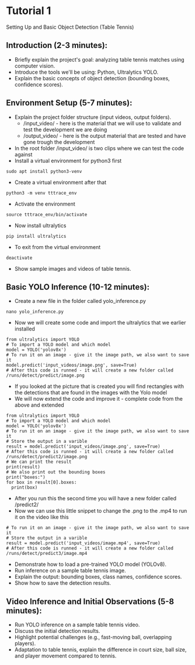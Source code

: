 # Tutorial 1
Setting Up and Basic Object Detection (Table Tennis)

## Introduction (2-3 minutes):
- Briefly explain the project's goal: analyzing table tennis matches using computer vision.
- Introduce the tools we'll be using: Python, Ultralytics YOLO.
- Explain the basic concepts of object detection (bounding boxes, confidence scores).
## Environment Setup (5-7 minutes):
- Explain the project folder structure (input videos, output folders).
  - /input_video/ - here is the material that we will use to validate and test the development we are doing
  - /output_video/ - here is the output material that are tested and have gone trough the development
- In the root folder /input_video/ is two clips where we can test the code against
- Install a virtual environment for python3 first 
```
sudo apt install python3-venv
```
- Create a virtual environment after that
```
python3 -m venv tttrace_env
```
- Activate the environment
```
source tttrace_env/bin/activate
```
- Now install ultralytics
```
pip install ultralytics
```
- To exit from the virtual environment
```
deactivate
```
- Show sample images and videos of table tennis.
## Basic YOLO Inference (10-12 minutes):
- Create a new file in the folder called yolo_inference.py
```
nano yolo_inference.py
```
- Now we will create some code and import the ultralytics that we earlier installed
```
from ultralytics import YOLO
# To import a YOLO model and which model
model = YOLO('yolov8x')
# To run it on an image - give it the image path, we also want to save it
model.predict('input_videos/image.png', save=True)
# After this code is runned - it will create a new folder called /runs/detect/predict/image.png
```
- If you looked at the picture that is created you will find rectangles with the detections that are found in the images with the Yolo model
- We will now extend the code and improve it - complete code from the above and extended
```
from ultralytics import YOLO
# To import a YOLO model and which model
model = YOLO('yolov8x')
# To run it on an image - give it the image path, we also want to save it
# Store the output in a varible 
result = model.predict('input_videos/image.png', save=True)
# After this code is runned - it will create a new folder called /runs/detect/predict2/image.png
# We can print the result
print(result)
# We also print out the bounding boxes
print("boxes:")
for box in result[0].boxes:
  print(box)
```
- After you run this the second time you will have a new folder called /predict2/
- Now we can use this little snippet to change the .png to the .mp4 to run it on the video like this
```
# To run it on an image - give it the image path, we also want to save it
# Store the output in a varible 
result = model.predict('input_videos/image.mp4', save=True)
# After this code is runned - it will create a new folder called /runs/detect/predict3/image.mp4
``` 
- Demonstrate how to load a pre-trained YOLO model (YOLOv8).
- Run inference on a sample table tennis image.
- Explain the output: bounding boxes, class names, confidence scores.
- Show how to save the detection results.
## Video Inference and Initial Observations (5-8 minutes):
- Run YOLO inference on a sample table tennis video.
- Discuss the initial detection results.
- Highlight potential challenges (e.g., fast-moving ball, overlapping players).
- Adaptation to table tennis, explain the difference in court size, ball size, and player movement compared to tennis.

